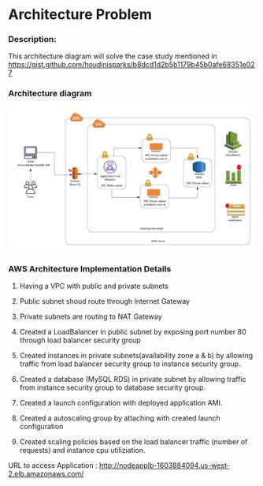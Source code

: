 # Architecture Problem

### Description:
This architecture diagram will solve the  case study mentioned in https://gist.github.com/houdinisparks/b8dcd1d2b5b1179b45b0afe68351e027
 
    
### Architecture diagram

<img src="applicaton-setup.jpeg" center="ture" width="1500">


### AWS Architecture Implementation Details

1. Having a VPC with public and private subnets

2. Public subnet shoud route through Internet Gateway

3. Private subnets are routing to NAT Gateway

4. Created a LoadBalancer in public subnet by exposing port number 80 through load balancer security group

5. Created instances in private subnets(availability zone a & b) by allowing traffic from load balancer security group to instance security group.

6. Created a database (MySQL RDS) in private subnet by allowing traffic from instance security group to database security group.

7. Created a launch configuration with deployed application AMI.

8. Created a autoscaling group by attaching with created launch configuration 

9. Created scaling policies based on the load balancer traffic (number of requests) and instance cpu utiliziation.


URL to access Application : http://nodeapplb-1603884094.us-west-2.elb.amazonaws.com/
